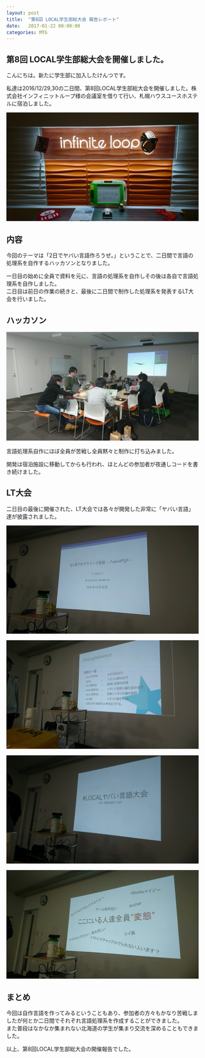 ```yaml
---
layout: post
title:  "第8回 LOCAL学生部総大会 報告レポート"
date:   2017-01-22 00:00:00
categories: MTG
---
```


## 第8回 LOCAL学生部総大会を開催しました。

こんにちは。新たに学生部に加入したけんつです。  

私達は2016/12/29,30の二日間、第8回LOCAL学生部総大会を開催しました。株式会社インフィニットループ様の会議室を借りて行い、札幌ハウスユースホステルに宿泊しました。  

![](/static/img/localst2016/localst2016_2.jpg)

## 内容

今回のテーマは「2日でヤバい言語作ろうぜ。」ということで、二日間で言語の処理系を自作するハッカソンとなりました。  

一日目の始めに全員で資料を元に、言語の処理系を自作しその後は各自で言語処理系を自作しました。  
二日目は前日の作業の続きと、最後に二日間で制作した処理系を発表するLT大会を行いました。

## ハッカソン

![](/static/img/localst2016/localst2016_1.jpg)

言語処理系自作にほぼ全員が苦戦し全員黙々と制作に打ち込みました。  


開発は宿泊施設に移動してからも行われ、ほとんどの参加者が夜通しコードを書き続けました。

## LT大会

二日目の最後に開催された、LT大会では各々が開発した非常に「ヤバい言語」達が披露されました。  

![](/static/img/localst2016/localst2016_4.jpg)

![](/static/img/localst2016/localst2016_6.jpg)

![](/static/img/localst2016/localst2016_5.jpg)

![](/static/img/localst2016/localst2016_3.jpg)

## まとめ

今回は自作言語を作ってみるということもあり、参加者の方々もかなり苦戦しましたが何とか二日間でそれぞれ言語処理系を作成することができました。  
また普段はなかなか集まれない北海道の学生が集まり交流を深めることもできました。  

以上、第8回LOCAL学生部総大会の開催報告でした。
